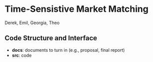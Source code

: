 # Time-Sensistive Market Matching
Derek, Emil, Georgia, Theo

## Code Structure and Interface
* **docs**: documents to turn in (e.g., proposal, final report)
* **src**: code